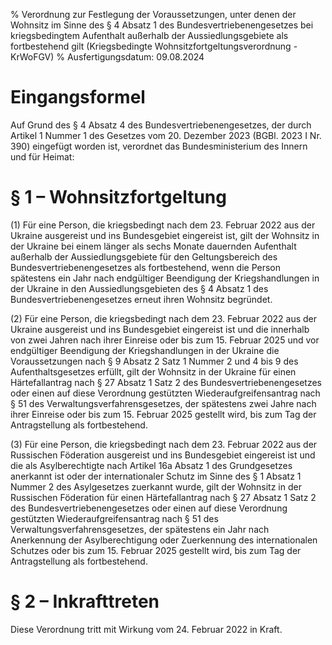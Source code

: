 % Verordnung zur Festlegung der Voraussetzungen, unter denen der Wohnsitz im Sinne des § 4 Absatz 1 des Bundesvertriebenengesetzes bei kriegsbedingtem Aufenthalt außerhalb der Aussiedlungsgebiete als fortbestehend gilt  (Kriegsbedingte Wohnsitzfortgeltungsverordnung - KrWoFGV)
% Ausfertigungsdatum: 09.08.2024
 
# Eingangsformel

Auf Grund des § 4 Absatz 4 des Bundesvertriebenengesetzes, der durch Artikel 1 Nummer 1 des Gesetzes vom 20. Dezember 2023 (BGBl. 2023 I Nr. 390) eingefügt worden ist, verordnet das Bundesministerium des Innern und für Heimat:

# § 1 – Wohnsitzfortgeltung

(1) Für eine Person, die kriegsbedingt nach dem 23. Februar 2022 aus der Ukraine ausgereist und ins Bundesgebiet eingereist ist, gilt der Wohnsitz in der Ukraine bei einem länger als sechs Monate dauernden Aufenthalt außerhalb der Aussiedlungsgebiete für den Geltungsbereich des Bundesvertriebenengesetzes als fortbestehend, wenn die Person spätestens ein Jahr nach endgültiger Beendigung der Kriegshandlungen in der Ukraine in den Aussiedlungsgebieten des § 4 Absatz 1 des Bundesvertriebenengesetzes erneut ihren Wohnsitz begründet.

(2) Für eine Person, die kriegsbedingt nach dem 23. Februar 2022 aus der Ukraine ausgereist und ins Bundesgebiet eingereist ist und die innerhalb von zwei Jahren nach ihrer Einreise oder bis zum 15. Februar 2025 und vor endgültiger Beendigung der Kriegshandlungen in der Ukraine die Voraussetzungen nach § 9 Absatz 2 Satz 1 Nummer 2 und 4 bis 9 des Aufenthaltsgesetzes erfüllt, gilt der Wohnsitz in der Ukraine für einen Härtefallantrag nach § 27 Absatz 1 Satz 2 des Bundesvertriebenengesetzes oder einen auf diese Verordnung gestützten Wiederaufgreifensantrag nach § 51 des Verwaltungsverfahrensgesetzes, der spätestens zwei Jahre nach ihrer Einreise oder bis zum 15. Februar 2025 gestellt wird, bis zum Tag der Antragstellung als fortbestehend.

(3) Für eine Person, die kriegsbedingt nach dem 23. Februar 2022 aus der Russischen Föderation ausgereist und ins Bundesgebiet eingereist ist und die als Asylberechtigte nach Artikel 16a Absatz 1 des Grundgesetzes anerkannt ist oder der internationaler Schutz im Sinne des § 1 Absatz 1 Nummer 2 des Asylgesetzes zuerkannt wurde, gilt der Wohnsitz in der Russischen Föderation für einen Härtefallantrag nach § 27 Absatz 1 Satz 2 des Bundesvertriebenengesetzes oder einen auf diese Verordnung gestützten Wiederaufgreifensantrag nach § 51 des Verwaltungsverfahrensgesetzes, der spätestens ein Jahr nach Anerkennung der Asylberechtigung oder Zuerkennung des internationalen Schutzes oder bis zum 15. Februar 2025 gestellt wird, bis zum Tag der Antragstellung als fortbestehend.

# § 2 – Inkrafttreten

Diese Verordnung tritt mit Wirkung vom 24. Februar 2022 in Kraft.
